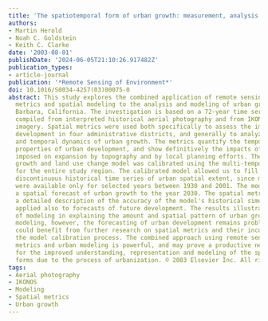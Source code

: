 ```yaml
---
title: 'The spatiotemporal form of urban growth: measurement, analysis and modeling'
authors:
- Martin Herold
- Noah C. Goldstein
- Keith C. Clarke
date: '2003-08-01'
publishDate: '2024-06-05T21:10:26.917482Z'
publication_types:
- article-journal
publication: '*Remote Sensing of Environment*'
doi: 10.1016/S0034-4257(03)00075-0
abstract: This study explores the combined application of remote sensing, spatial
  metrics and spatial modeling to the analysis and modeling of urban growth in Santa
  Barbara, California. The investigation is based on a 72-year time series data set
  compiled from interpreted historical aerial photography and from IKONOS satellite
  imagery. Spatial metrics were used both specifically to assess the impact of urban
  development in four administrative districts, and generally to analyze the spatial
  and temporal dynamics of urban growth. The metrics quantify the temporal and spatial
  properties of urban development, and show definitively the impacts of growth constraints
  imposed on expansion by topography and by local planning efforts. The SLEUTH urban
  growth and land use change model was calibrated using the multi-temporal data sets
  for the entire study region. The calibrated model allowed us to fill gaps in the
  discontinuous historical time series of urban spatial extent, since maps and images
  were available only for selected years between 1930 and 2001. The model also allowed
  a spatial forecast of urban growth to the year 2030. The spatial metrics provided
  a detailed description of the accuracy of the model's historical simulations that
  applied also to forecasts of future development. The results illustrate the utility
  of modeling in explaining the amount and spatial pattern of urban growth. Even using
  modeling, however, the forecasting of urban development remains problematic and
  could benefit from further research on spatial metrics and their incorporation into
  the model calibration process. The combined approach using remote sensing, spatial
  metrics and urban modeling is powerful, and may prove a productive new direction
  for the improved understanding, representation and modeling of the spatiotemporal
  forms due to the process of urbanization. © 2003 Elsevier Inc. All rights reserved.
tags:
- Aerial photography
- IKONOS
- Modeling
- Spatial metrics
- Urban growth
---
```

